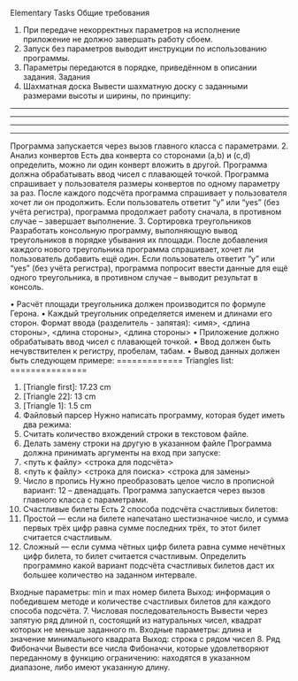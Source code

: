 Elementary Tasks
Общие требования
1.	При передаче некорректных параметров на исполнение приложение не должно завершать работу сбоем.
2.	Запуск без параметров выводит инструкции по использованию программы.
3.	Параметры передаются в порядке, приведённом в описании задания.
Задания	
1.	Шахматная доска
Вывести шахматную доску с заданными размерами высоты и ширины, по принципу:
*  *  *  *  *  *
  *  *  *  *  *  *
*  *  *  *  *  *
  *  *  *  *  *  *
Программа запускается через вызов главного класса с параметрами.
2.	Анализ конвертов
Есть два конверта со сторонами (a,b) и (c,d) определить, можно ли один конверт вложить в другой. Программа должна обрабатывать ввод чисел с плавающей точкой. Программа спрашивает у пользователя размеры конвертов по одному параметру за раз. После каждого подсчёта программа спрашивает у пользователя хочет ли он продолжить. Если пользователь ответит “y” или “yes” (без учёта регистра), программа продолжает работу сначала, в противном случае – завершает выполнение.
3.	Сортировка треугольников
Разработать консольную программу, выполняющую вывод треугольников в порядке убывания их площади. После добавления каждого нового треугольника программа спрашивает, хочет ли пользователь добавить ещё один. Если пользователь ответит “y” или “yes” (без учёта регистра), программа попросит ввести данные для ещё одного треугольника, в противном случае – выводит результат в консоль.

•	Расчёт площади треугольника должен производится по формуле Герона.
•	Каждый треугольник определяется именем и длинами его сторон. 
Формат ввода (разделитель - запятая): 
<имя>, <длина стороны>, <длина стороны>, <длина стороны>
•	Приложение должно обрабатывать ввод чисел с плавающей точкой.
•	Ввод должен быть нечувствителен к регистру, пробелам, табам.
•	Вывод данных должен быть следующем примере:
============= Triangles list: ===============
1. [Triangle first]: 17.23 сm
2. [Triangle 22]: 13 cm
3. [Triangle 1]: 1.5 cm
4.	Файловый парсер
Нужно написать программу, которая будет иметь два режима:
1.	Считать количество вхождений строки в текстовом файле. 
2.	Делать замену строки на другую в указанном файле
Программа должна принимать аргументы на вход при запуске:
1.	<путь к файлу> <строка для подсчёта>
2.	<путь к файлу> <строка для поиска> <строка для замены>
5.	Число в пропись
Нужно преобразовать целое число в прописной вариант: 12 – двенадцать. Программа запускается через вызов главного класса с параметрами.
6.	Счастливые билеты
Есть 2 способа подсчёта счастливых билетов:
1. Простой — если на билете напечатано шестизначное число, и сумма первых трёх цифр равна сумме последних трёх, то этот билет считается счастливым.
2. Сложный — если сумма чётных цифр билета равна сумме нечётных цифр билета, то билет считается счастливым.
Определить программно какой вариант подсчёта счастливых билетов даст их большее количество на заданном интервале. 

Входные параметры: min и max номер билета
Выход: информация о победившем методе и количестве счастливых билетов для каждого способа подсчёта.
7.	Числовая последовательность
Вывести через запятую ряд длиной n, состоящий из натуральных чисел, квадрат которых не меньше заданного m.
Входные параметры: длина и значение минимального квадрата
Выход: строка с рядом чисел
8.	Ряд Фибоначчи
Вывести все числа Фибоначчи, которые удовлетворяют переданному в функцию ограничению: находятся в указанном диапазоне, либо имеют указанную длину.

